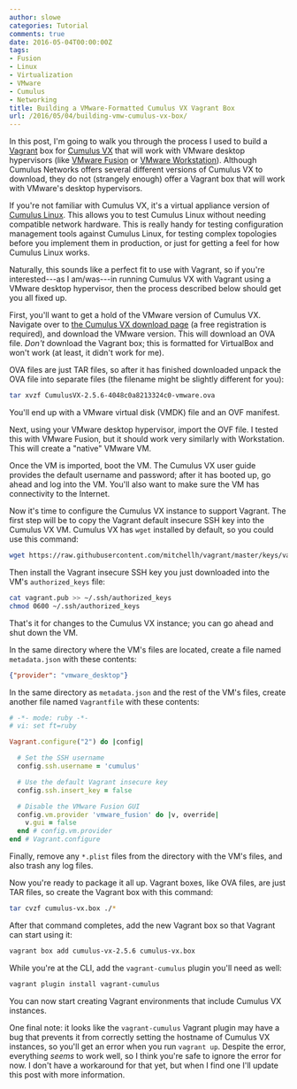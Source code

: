 ```yaml
---
author: slowe
categories: Tutorial
comments: true
date: 2016-05-04T00:00:00Z
tags:
- Fusion
- Linux
- Virtualization
- VMware
- Cumulus
- Networking
title: Building a VMware-Formatted Cumulus VX Vagrant Box
url: /2016/05/04/building-vmw-cumulus-vx-box/
---
```


In this post, I'm going to walk you through the process I used to build a [Vagrant][link-3] box for [Cumulus VX][link-1] that will work with VMware desktop hypervisors (like [VMware Fusion][link-4] or [VMware Workstation][link-5]). Although Cumulus Networks offers several different versions of Cumulus VX to download, they do not (strangely enough) offer a Vagrant box that will work with VMware's desktop hypervisors.

If you're not familiar with Cumulus VX, it's a virtual appliance version of [Cumulus Linux][link-2]. This allows you to test Cumulus Linux without needing compatible network hardware. This is really handy for testing configuration management tools against Cumulus Linux, for testing complex topologies before you implement them in production, or just for getting a feel for how Cumulus Linux works.

Naturally, this sounds like a perfect fit to use with Vagrant, so if you're interested---as I am/was---in running Cumulus VX with Vagrant using a VMware desktop hypervisor, then the process described below should get you all fixed up.

First, you'll want to get a hold of the VMware version of Cumulus VX. Navigate over to [the Cumulus VX download page][link-6] (a free registration is required), and download the VMware version. This will download an OVA file. _Don't_ download the Vagrant box; this is formatted for VirtualBox and won't work (at least, it didn't work for me).

OVA files are just TAR files, so after it has finished downloaded unpack the OVA file into separate files (the filename might be slightly different for you):

```sh
tar xvzf CumulusVX-2.5.6-4048c0a8213324c0-vmware.ova
```

You'll end up with a VMware virtual disk (VMDK) file and an OVF manifest.

Next, using your VMware desktop hypervisor, import the OVF file. I tested this with VMware Fusion, but it should work very similarly with Workstation. This will create a "native" VMware VM.

Once the VM is imported, boot the VM. The Cumulus VX user guide provides the default username and password; after it has booted up, go ahead and log into the VM. You'll also want to make sure the VM has connectivity to the Internet.

Now it's time to configure the Cumulus VX instance to support Vagrant. The first step will be to copy the Vagrant default insecure SSH key into the Cumulus VX VM. Cumulus VX has `wget` installed by default, so you could use this command:

```sh
wget https://raw.githubusercontent.com/mitchellh/vagrant/master/keys/vagrant.pub
```

Then install the Vagrant insecure SSH key you just downloaded into the VM's `authorized_keys` file:

```sh
cat vagrant.pub >> ~/.ssh/authorized_keys
chmod 0600 ~/.ssh/authorized_keys
```

That's it for changes to the Cumulus VX instance; you can go ahead and shut down the VM.

In the same directory where the VM's files are located, create a file named `metadata.json` with these contents:

```json
{"provider": "vmware_desktop"}
```

In the same directory as `metadata.json` and the rest of the VM's files, create another file named `Vagrantfile` with these contents:

```ruby
# -*- mode: ruby -*-
# vi: set ft=ruby

Vagrant.configure("2") do |config|

  # Set the SSH username
  config.ssh.username = 'cumulus'

  # Use the default Vagrant insecure key
  config.ssh.insert_key = false

  # Disable the VMware Fusion GUI
  config.vm.provider 'vmware_fusion' do |v, override|
    v.gui = false
  end # config.vm.provider
end # Vagrant.configure
```

Finally, remove any `*.plist` files from the directory with the VM's files, and also trash any log files.

Now you're ready to package it all up. Vagrant boxes, like OVA files, are just TAR files, so create the Vagrant box with this command:

```sh
tar cvzf cumulus-vx.box ./*
```

After that command completes, add the new Vagrant box so that Vagrant can start using it:

```sh
vagrant box add cumulus-vx-2.5.6 cumulus-vx.box
```

While you're at the CLI, add the `vagrant-cumulus` plugin you'll need as well:

```sh
vagrant plugin install vagrant-cumulus
```

You can now start creating Vagrant environments that include Cumulus VX instances.

One final note: it looks like the `vagrant-cumulus` Vagrant plugin may have a bug that prevents it from correctly setting the hostname of Cumulus VX instances, so you'll get an error when you run `vagrant up`. Despite the error, everything _seems_ to work well, so I think you're safe to ignore the error for now. I don't have a workaround for that yet, but when I find one I'll update this post with more information.

[link-1]: https://cumulusnetworks.com/cumulus-vx/
[link-2]: https://cumulusnetworks.com/cumulus-linux/overview/
[link-3]: https://www.vagrantup.com/
[link-4]: http://www.vmware.com/products/fusion/
[link-5]: http://www.vmware.com/products/workstation/
[link-6]: https://cumulusnetworks.com/cumulus-vx/download/
